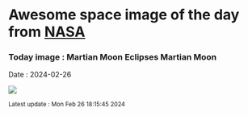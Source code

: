 
# Awesome space image of the day from [NASA](https://api.nasa.gov/)

### Today image : Martian Moon Eclipses Martian Moon
Date : 2024-02-26

![](https://youtube.com/embed/hwQTH0IGrwE?rel=0)

<small>Latest update : Mon Feb 26 18:15:45 2024</small>
        